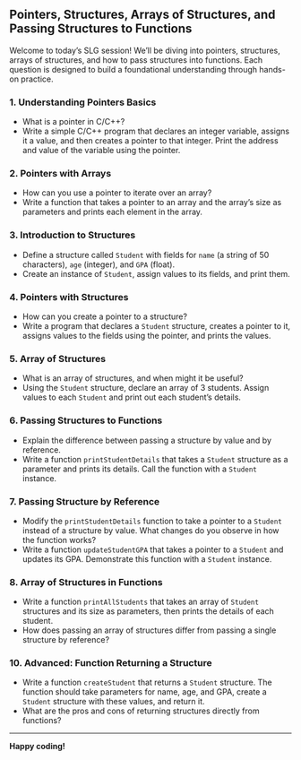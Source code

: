## Pointers, Structures, Arrays of Structures, and Passing Structures to Functions

Welcome to today’s SLG session! We’ll be diving into pointers, structures, arrays of structures, and how to pass structures into functions. Each question is designed to build a foundational understanding through hands-on practice.

### 1. **Understanding Pointers Basics**
   - What is a pointer in C/C++?
   - Write a simple C/C++ program that declares an integer variable, assigns it a value, and then creates a pointer to that integer. Print the address and value of the variable using the pointer.

### 2. **Pointers with Arrays**
   - How can you use a pointer to iterate over an array?
   - Write a function that takes a pointer to an array and the array’s size as parameters and prints each element in the array.

### 3. **Introduction to Structures**
   - Define a structure called `Student` with fields for `name` (a string of 50 characters), `age` (integer), and `GPA` (float).
   - Create an instance of `Student`, assign values to its fields, and print them.

### 4. **Pointers with Structures**
   - How can you create a pointer to a structure?
   - Write a program that declares a `Student` structure, creates a pointer to it, assigns values to the fields using the pointer, and prints the values.

### 5. **Array of Structures**
   - What is an array of structures, and when might it be useful?
   - Using the `Student` structure, declare an array of 3 students. Assign values to each `Student` and print out each student’s details.
   
### 6. **Passing Structures to Functions**
   - Explain the difference between passing a structure by value and by reference.
   - Write a function `printStudentDetails` that takes a `Student` structure as a parameter and prints its details. Call the function with a `Student` instance.

### 7. **Passing Structure by Reference**
   - Modify the `printStudentDetails` function to take a pointer to a `Student` instead of a structure by value. What changes do you observe in how the function works?
   - Write a function `updateStudentGPA` that takes a pointer to a `Student` and updates its GPA. Demonstrate this function with a `Student` instance.

### 8. **Array of Structures in Functions**
   - Write a function `printAllStudents` that takes an array of `Student` structures and its size as parameters, then prints the details of each student.
   - How does passing an array of structures differ from passing a single structure by reference?

### 10. **Advanced: Function Returning a Structure**
   - Write a function `createStudent` that returns a `Student` structure. The function should take parameters for name, age, and GPA, create a `Student` structure with these values, and return it. 
   - What are the pros and cons of returning structures directly from functions?

---

**Happy coding!**
